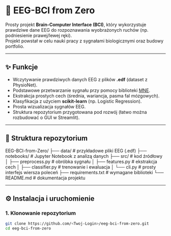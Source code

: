 # 🧠 EEG-BCI from Zero

Prosty projekt **Brain-Computer Interface (BCI)**, który wykorzystuje prawdziwe dane EEG do rozpoznawania wyobrażonych ruchów (np. podniesienie prawej/lewej ręki).  
Projekt powstał w celu nauki pracy z sygnałami biologicznymi oraz budowy portfolio.

---

## ✨ Funkcje
- Wczytywanie prawdziwych danych EEG z plików **.edf** (dataset z PhysioNet).
- Podstawowe przetwarzanie sygnału przy pomocy biblioteki [MNE](https://mne.tools).
- Ekstrakcja prostych cech (średnia, wariancja, pasma fal mózgowych).
- Klasyfikacja z użyciem **scikit-learn** (np. Logistic Regression).
- Prosta wizualizacja sygnałów EEG.
- Struktura repozytorium przygotowana pod rozwój (łatwo można rozbudować o GUI w Streamlit).

---

## 📂 Struktura repozytorium
EEG-BCI-from-Zero/
├── data/ # przykładowe pliki EEG (.edf)
├── notebooks/ # Jupyter Notebook z analizą danych
├── src/ # kod źródłowy
│ ├── preprocess.py # obróbka sygnału
│ ├── features.py # ekstrakcja cech
│ ├── classifier.py # trenowanie i ewaluacja
│ └── cli.py # prosty interfejs wiersza poleceń
├── requirements.txt # wymagane biblioteki
└── README.md # dokumentacja projektu

---

## ⚙️ Instalacja i uruchomienie

### 1. Klonowanie repozytorium
```bash
git clone https://github.com/<Twoj-Login>/eeg-bci-from-zero.git
cd eeg-bci-from-zero
